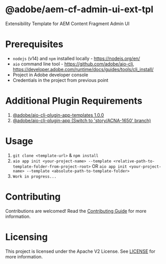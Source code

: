 <!--
Copyright 2022 Adobe. All rights reserved.
This file is licensed to you under the Apache License, Version 2.0 (the "License");
you may not use this file except in compliance with the License. You may obtain a copy
of the License at http://www.apache.org/licenses/LICENSE-2.0

Unless required by applicable law or agreed to in writing, software distributed under
the License is distributed on an "AS IS" BASIS, WITHOUT WARRANTIES OR REPRESENTATIONS
OF ANY KIND, either express or implied. See the License for the specific language
governing permissions and limitations under the License.
-->

# @adobe/aem-cf-admin-ui-ext-tpl

Extensibility Template for AEM Content Fragment Admin UI

# Prerequisites
- `nodejs` (v14) and `npm` installed locally - https://nodejs.org/en/
- `aio` command line tool - https://github.com/adobe/aio-cli, https://developer.adobe.com/runtime/docs/guides/tools/cli_install/
- Project in Adobe developer console
- Credentials in the project from previous point

# Additional Plugin Requirements
1. [@adobe/aio-cli-plugin-app-templates 1.0.0](https://github.com/adobe/aio-cli-plugin-app-templates)
2. [@adobe/aio-cli-plugin-app (Switch to 'story/ACNA-1650' branch)](https://github.com/adobe/aio-cli-plugin-app)

# Usage
1. `git clone <template-url>` & `npm install`
2. `aio app init <your-project-name> --template <relative-path-to-template-folder-from-project-root>`
    OR
   `aio app init <your-project-name> --template <absolute-path-to-template-folder>`
3. `Work in progress...`

# Contributing
Contributions are welcomed! Read the [Contributing Guide](CONTRIBUTING.md) for more information.


# Licensing

This project is licensed under the Apache V2 License. See [LICENSE](LICENSE) for more information.
